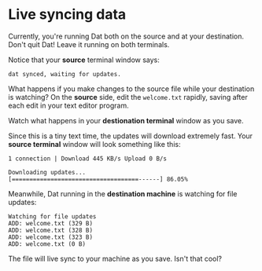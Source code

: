 # Live syncing data

Currently, you're running Dat both on the source and at your destination. Don't quit Dat! Leave it running on both terminals. 

Notice that your **source** terminal window says:

```
dat synced, waiting for updates.
``` 

What happens if you make changes to the source file while your destination is watching? On the **source** side, edit the `welcome.txt` rapidly, saving after each edit in your text editor program.

Watch what happens in your **destionation terminal** window as you save. 

Since this is a tiny text time, the updates will download extremely fast. Your **source terminal** window will look something like this:

```
1 connection | Download 445 KB/s Upload 0 B/s

Downloading updates...
[====================================------] 86.05%

```

Meanwhile, Dat running in the **destination machine** is watching for file updates:

```
Watching for file updates                                                          
ADD: welcome.txt (329 B)                                                           
ADD: welcome.txt (328 B)                                                           
ADD: welcome.txt (323 B)                                                           
ADD: welcome.txt (0 B) 
```

The file will live sync to your machine as you save. Isn't that cool? 
